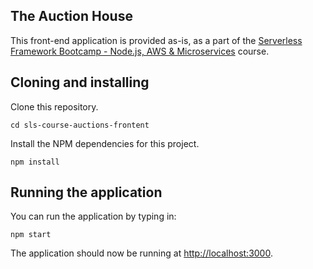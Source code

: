 ## The Auction House

This front-end application is provided as-is, as a part of the [Serverless Framework Bootcamp - Node.js, AWS & Microservices](https://www.udemy.com/course/serverless-framework?referralCode=3BE4411C3364176D6722) course.

## Cloning and installing

Clone this repository.

```
cd sls-course-auctions-frontent
```

Install the NPM dependencies for this project.

```
npm install
```

## Running the application

You can run the application by typing in:

```
npm start
```

The application should now be running at [http://localhost:3000](http://localhost:3000).
